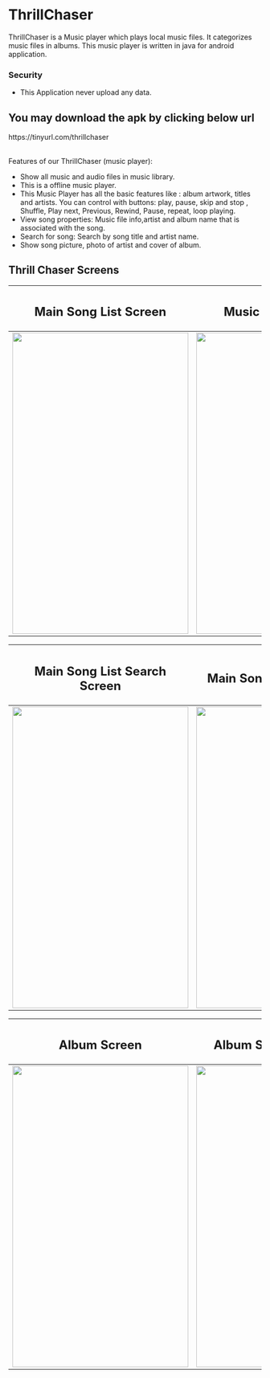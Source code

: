 # ThrillChaser

ThrillChaser is a Music player which plays local music files. It categorizes music files in albums. This music player is written in java for android application.


<h3>Security </h3>

* This Application never upload any data. 


<h2>You may download the apk by clicking below url
 </h2>
 https://tinyurl.com/thrillchaser
 <br>
<br>

Features of our ThrillChaser (music player):

* Show all music and audio files in music library.
*  This is a offline music player.
*  This Music Player has all the basic features like : album artwork, titles and artists. You can control with buttons: play, pause, skip and stop , Shuffle, Play next, Previous,    Rewind, Pause, repeat, loop playing.
*  View song properties: Music file info,artist and album name that is associated with the song.
*  Search for song: Search by song title and artist name.
*  Show song picture, photo of artist and cover of album.


## Thrill Chaser Screens 

| <h2 class="rich-diff-level-zero"> Main Song List  Screen  </h2> | <h2 class="rich-diff-level-zero"> Music Player Screen </h2> | 
| ------------------ | ----------- |
| <img src="https://user-images.githubusercontent.com/47188858/110248732-9ebee800-7f98-11eb-9c3e-3da7919c30f5.png" width="350" height="600"/>  | <img src="https://user-images.githubusercontent.com/47188858/110248735-a2526f00-7f98-11eb-902d-e4fca8f816f3.png" width="350" height="600"/>  |

|<h2 class="rich-diff-level-zero"> Main Song List Search Screen </h2> | <h2 class="rich-diff-level-zero"> Main Song Sort By Screen </h2> |
| ------------------ | ----------- |
|<img src="https://user-images.githubusercontent.com/47188858/110248736-a54d5f80-7f98-11eb-906e-bc632c487ddd.png" width="350" height="600"/> | <img src="https://user-images.githubusercontent.com/47188858/110248741-a7afb980-7f98-11eb-9591-6bafe2d51b04.png" width="350" height="600"/> | 

|<h2 class="rich-diff-level-zero"> Album Screen </h2> | <h2 class="rich-diff-level-zero"> Album Song List Screen </h2> |
| ------------------ | ----------- |
|<img src="https://user-images.githubusercontent.com/47188858/110248744-aaaaaa00-7f98-11eb-8fc2-8ce541e0d079.png" width="350" height="600"/> | <img src="https://user-images.githubusercontent.com/47188858/110248747-ad0d0400-7f98-11eb-838a-2dc22f4f9140.png" width="350" height="600"/> | 




